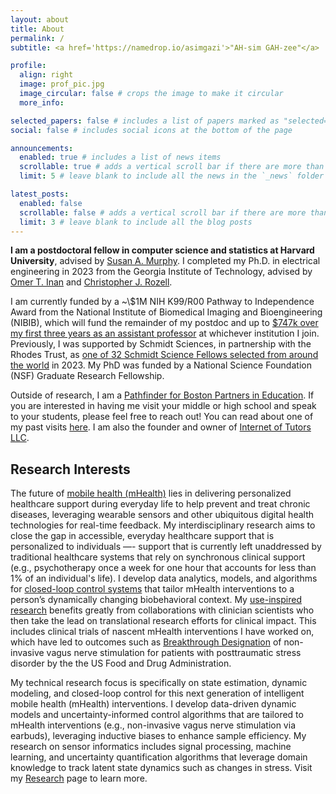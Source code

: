 ```yaml
---
layout: about
title: About
permalink: /
subtitle: <a href='https://namedrop.io/asimgazi'>"AH-sim GAH-zee"</a>

profile:
  align: right
  image: prof_pic.jpg
  image_circular: false # crops the image to make it circular
  more_info: 

selected_papers: false # includes a list of papers marked as "selected={true}"
social: false # includes social icons at the bottom of the page

announcements:
  enabled: true # includes a list of news items
  scrollable: true # adds a vertical scroll bar if there are more than 3 news items
  limit: 5 # leave blank to include all the news in the `_news` folder

latest_posts:
  enabled: false
  scrollable: false # adds a vertical scroll bar if there are more than 3 new posts items
  limit: 3 # leave blank to include all the blog posts
---
```


**I am a postdoctoral fellow in computer science and statistics at Harvard University**, advised by [Susan A. Murphy](https://people.seas.harvard.edu/~samurphy/). I completed my Ph.D. in electrical engineering in 2023 from the Georgia Institute of Technology, advised by [Omer T. Inan](https://irl.gatech.edu/people/) and [Christopher J. Rozell](https://siplab.gatech.edu/people.html/).

I am currently funded by a ~\\$1M NIH K99/R00 Pathway to Independence Award from the National Institute of Biomedical Imaging and Bioengineering (NIBIB), which will fund the remainder of my postdoc and up to [&#36;747k over my first three years as an assistant professor](http://bit.ly/43uk7xN) at whichever institution I join. Previously, I was supported by Schmidt Sciences, in partnership with the Rhodes Trust, as [one of 32 Schmidt Science Fellows selected from around the world](https://schmidtsciencefellows.org/fellow/asim-gazi/) in 2023. My PhD was funded by a National Science Foundation (NSF) Graduate Research Fellowship.

Outside of research, I am a [Pathfinder for Boston Partners in Education](https://bostonpartners.org/educators/pathfinders/). If you are interested in having me visit your middle or high school  and speak to your students, please feel free to reach out! You can read about one of my past visits [here](https://bostonpartners.org/asim-gazi-gardner-pilot-academy/). I am also the founder and owner of [Internet of Tutors LLC](https://www.internetoftutors.com/).

## Research Interests
The future of [mobile health (mHealth)](https://en.wikipedia.org/wiki/MHealth) lies in delivering personalized healthcare support during everyday life to help prevent and treat chronic diseases, leveraging wearable sensors and other ubiquitous digital health technologies for real-time feedback. My interdisciplinary research aims to close the gap in accessible, everyday healthcare support that is personalized to individuals —- support that is currently left unaddressed by traditional healthcare systems that rely on synchronous clinical support (e.g., psychotherapy once a week for one hour that accounts for less than 1% of an individual's life). I develop data analytics, models, and algorithms for [closed-loop control systems](https://en.wikipedia.org/wiki/Closed-loop_controller) that tailor mHealth interventions to a person’s dynamically changing biobehavioral context. My [use-inspired research](https://nap.nationalacademies.org/read/12015/chapter/5) benefits greatly from collaborations with clinician scientists who then take the lead on translational research efforts for clinical impact. This includes clinical trials of nascent mHealth interventions I have worked on, which have led to outcomes such as [Breakthrough Designation](https://research.gatech.edu/research-georgia-tech-and-emory-university-leads-fda-breakthrough-designation-new-ptsd-treatment) of non-invasive vagus nerve stimulation for patients with posttraumatic stress disorder by the the US Food and Drug Administration.

My technical research focus is specifically on state estimation, dynamic modeling, and closed-loop control for this next generation of intelligent mobile health (mHealth) interventions. I develop data-driven dynamic models and uncertainty-informed control algorithms that are tailored to mHealth interventions (e.g., non-invasive vagus nerve stimulation via earbuds), leveraging inductive biases to enhance sample efficiency. My research on sensor informatics includes signal processing, machine learning, and uncertainty quantification algorithms that leverage domain knowledge to track latent state dynamics such as changes in stress. Visit my [Research](/research/) page to learn more. 